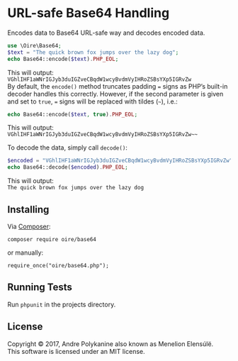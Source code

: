# URL-safe Base64 Handling

Encodes data to Base64 URL-safe way and decodes encoded data.  

```php
use \Oire\Base64;
$text = "The quick brown fox jumps over the lazy dog";
echo Base64::encode($text).PHP_EOL;
```

This will output:  
`VGhlIHF1aWNrIGJyb3duIGZveCBqdW1wcyBvdmVyIHRoZSBsYXp5IGRvZw`  
By default, the `encode()` method truncates padding `=` signs as PHP’s built-in decoder handles this correctly. However, if the second parameter is given and set to `true`, `=` signs will be replaced with tildes (`~`), i.e.:

```php
echo Base64::encode($text, true).PHP_EOL;
````

This will output:  
`VGhlIHF1aWNrIGJyb3duIGZveCBqdW1wcyBvdmVyIHRoZSBsYXp5IGRvZw~~`

To decode the data, simply call `decode()`:

```php
$encoded = "VGhlIHF1aWNrIGJyb3duIGZveCBqdW1wcyBvdmVyIHRoZSBsYXp5IGRvZw";
echo Base64::decode($encoded).PHP_EOL;
```

This will output:  
`The quick brown fox jumps over the lazy dog`

## Installing
Via [Composer](https://getcomposer.org/):

`composer require oire/base64`

or manually:

`require_once("oire/base64.php");`

## Running Tests
Run `phpunit` in the projects directory.

## License
Copyright © 2017, Andre Polykanine also known as Menelion Elensúlë.  
This software is licensed under an MIT license.